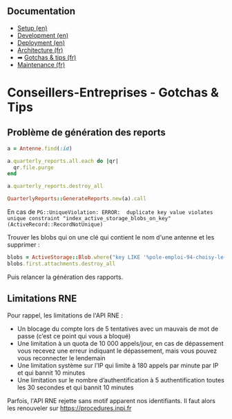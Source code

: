 ## Documentation

* [Setup (en)](01-setup.md)
* [Development (en)](02-development.md)
* [Deployment (en)](03-deployment.md)
* [Architecture (fr)](04-architecture.md)
* ➡ [Gotchas & tips (fr)](05-gotchas.md)
* [Maintenance (fr)](06-maintenance.md)

# Conseillers-Entreprises - Gotchas & Tips

## Problème de génération des reports

```ruby 
a = Antenne.find(:id)

a.quarterly_reports.all.each do |qr|
  qr.file.purge
end

a.quarterly_reports.destroy_all

QuarterlyReports::GenerateReports.new(a).call
```

En cas de `PG::UniqueViolation: ERROR:  duplicate key value violates unique constraint "index_active_storage_blobs_on_key" (ActiveRecord::RecordNotUnique)`

Trouver les blobs qui on une clé qui contient le nom d'une antenne et les supprimer :

```ruby 
blobs = ActiveStorage::Blob.where("key LIKE '%pole-emploi-94-choisy-le-roi%'")
blobs.first.attachments.destroy_all
```

Puis relancer la génération des rapports.

## Limitations RNE

Pour rappel, les limitations de l'API RNE : 

- Un blocage du compte lors de 5 tentatives avec un mauvais de mot de passe (c’est ce point qui vous a bloqué)
- Une limitation à un quota de 10 000 appels/jour, en cas de dépassement vous recevez une erreur indiquant le dépassement, mais vous pouvez vous reconnecter le lendemain
- Une limitation système sur l’IP qui limite à 180 appels par minute par IP et qui bannit 10 minutes
- Une limitation sur le nombre d’authentification à 5 authentification toutes les 30 secondes et qui bannit 10 minutes

Parfois, l'API RNE rejette sans motif apparent nos identifiants. Il faut alors les renouveler sur   https://procedures.inpi.fr 